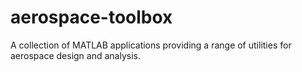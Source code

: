 # aerospace-toolbox
 A collection of MATLAB applications providing a range of utilities for aerospace design and analysis.
